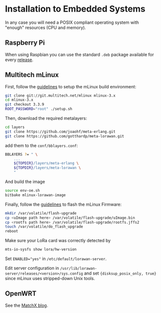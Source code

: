 # Installation to Embedded Systems

In any case you will need a POSIX compliant operating system with "enough"
resources (CPU and memory).

## Raspberry Pi

When using Raspbian you can use the standard `.deb` package available for every
[release](https://github.com/gotthardp/lorawan-server/releases).


## Multitech mLinux

First, follow the
[guidelines](http://www.multitech.net/developer/software/mlinux/mlinux-building-images/building-a-custom-linux-image/)
to setup the mLinux build environment:
```bash
git clone git://git.multitech.net/mlinux mlinux-3.x
cd mlinux-3.x
git checkout 3.3.9
ROOT_PASSWORD="root" ./setup.sh
```

Then, download the required metalayers:
```bash
cd layers
git clone https://github.com/joaohf/meta-erlang.git
git clone https://github.com/gotthardp/meta-lorawan.git
```
add them to the `conf/bblayers.conf`:

```bash
BBLAYERS ?= " \
    ...
    ${TOPDIR}/layers/meta-erlang \
    ${TOPDIR}/layers/meta-lorawan \
    "
```

And build the image
```bash
source env-oe.sh
bitbake mlinux-lorawan-image
```

Finally, follow the
[guidelines](http://www.multitech.net/developer/software/mlinux/using-mlinux/flashing-mlinux-firmware-for-conduit/)
to flash the mLinux Firmware:
```bash
mkdir /var/volatile/flash-upgrade
cp <uImage path here> /var/volatile/flash-upgrade/uImage.bin
cp <rootfs path here> /var/volatile/flash-upgrade/rootfs.jffs2
touch /var/volatile/do_flash_upgrade
reboot
```

Make sure your LoRa card was correctly detected by
```bash
mts-io-sysfs show lora/hw-version
```

Set `ENABLED="yes"` in `/etc/default/lorawan-server`.

Edit server configuration in `/usr/lib/lorawan-server/releases/<version>/sys.config`
and set `{disksup_posix_only, true}` since mLinux uses stripped-down Unix tools.


## OpenWRT

See the [MatchX blog](https://matchx.io/community/box/5-lorawan-server-running-on-the-box).
